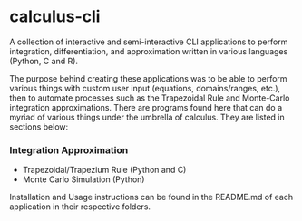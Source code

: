 # calculus-cli
A collection of interactive and semi-interactive CLI applications to perform integration, differentiation, and approximation written in various languages (Python, C and R).

The purpose behind creating these applications was to be able to perform various things with custom user input (equations, domains/ranges, etc.), then to automate processes such as the Trapezoidal Rule and Monte-Carlo integration approximations.
There are programs found here that can do a myriad of various things under the umbrella of calculus. They are listed in sections below:

### Integration Approximation
* Trapezoidal/Trapezium Rule (Python and C)
* Monte Carlo Simulation (Python)

Installation and Usage instructions can be found in the README.md of each application in their respective folders.
